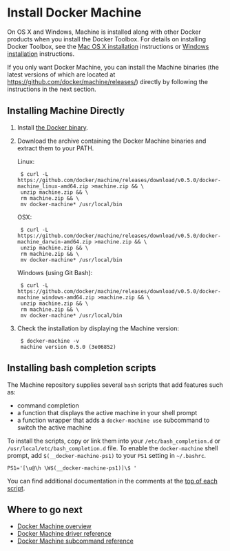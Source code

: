 <!--[metadata]>
+++
title = "Docker Machine"
description = "How to install Docker Machine"
keywords = ["machine, orchestration, install, installation, docker, documentation"]
[menu.main]
parent="mn_install"
weight=3
+++
<![end-metadata]-->

# Install Docker Machine

On OS X and Windows, Machine is installed along with other Docker products when
you install the Docker Toolbox. For details on installing Docker Toolbox, see
the <a href="https://docs.docker.com/installation/mac/" target="_blank">Mac OS X
installation</a> instructions or <a
href="https://docs.docker.com/installation/windows" target="_blank">Windows
installation</a> instructions.

If you only want Docker Machine, you can install the Machine binaries (the
latest versions of which are located at
https://github.com/docker/machine/releases/) directly by following the
instructions in the next section.

## Installing Machine Directly

1. Install <a href="https://docs.docker.com/installation/"
target="_blank">the Docker binary</a>.

2. Download the archive containing the Docker Machine binaries and extract them
to your PATH.

    Linux:

        $ curl -L https://github.com/docker/machine/releases/download/v0.5.0/docker-machine_linux-amd64.zip >machine.zip && \
        unzip machine.zip && \
        rm machine.zip && \
        mv docker-machine* /usr/local/bin

    OSX:

        $ curl -L https://github.com/docker/machine/releases/download/v0.5.0/docker-machine_darwin-amd64.zip >machine.zip && \
        unzip machine.zip && \
        rm machine.zip && \
        mv docker-machine* /usr/local/bin

    Windows (using Git Bash):

        $ curl -L https://github.com/docker/machine/releases/download/v0.5.0/docker-machine_windows-amd64.zip >machine.zip && \
        unzip machine.zip && \
        rm machine.zip && \
        mv docker-machine* /usr/local/bin

3. Check the installation by displaying the Machine version:

        $ docker-machine -v
        machine version 0.5.0 (3e06852)

## Installing bash completion scripts

The Machine repository supplies several `bash` scripts that add features such
as:

* command completion
* a function that displays the active machine in your shell prompt
* a function wrapper that adds a `docker-machine use` subcommand to switch the
  active machine

To install the scripts, copy or link them into your `/etc/bash_completion.d` or
`/usr/local/etc/bash_completion.d` file. To enable the `docker-machine` shell
prompt, add `$(__docker-machine-ps1)` to your `PS1` setting in `~/.bashrc`.

    PS1='[\u@\h \W$(__docker-machine-ps1)]\$ '

You can find additional documentation in the comments at the
[top of each script](https://github.com/docker/machine/tree/master/contrib/completion/bash).

## Where to go next

* [Docker Machine overview](/)
* [Docker Machine driver reference](drivers/index.md)
* [Docker Machine subcommand reference](reference/index.md)

